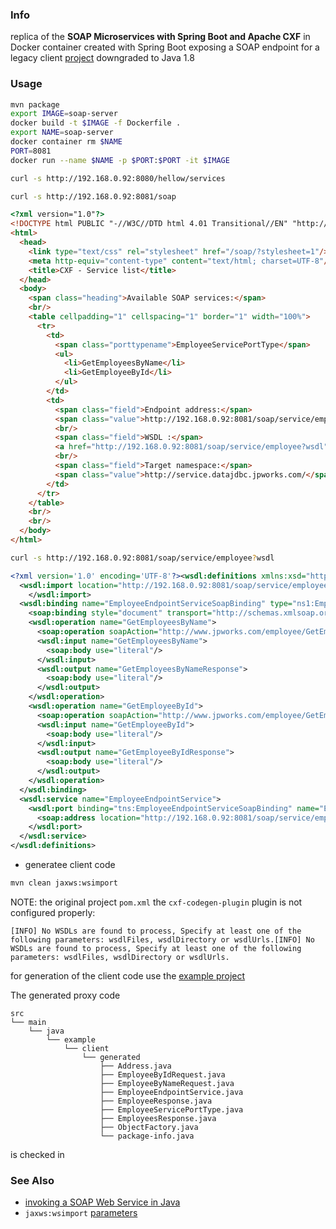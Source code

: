 ### Info 

replica of the 
__SOAP Microservices with Spring Boot and Apache CXF__ in Docker container created with Spring Boot exposing a SOAP endpoint for a legacy client 
[project](https://github.com/jpontdia/ws-employee-soapcxf) downgraded to Java 1.8

### Usage

```sh
mvn package
export IMAGE=soap-server
docker build -t $IMAGE -f Dockerfile .
export NAME=soap-server
docker container rm $NAME
PORT=8081
docker run --name $NAME -p $PORT:$PORT -it $IMAGE
```
```sh
curl -s http://192.168.0.92:8080/hellow/services
```

```sh
curl -s http://192.168.0.92:8081/soap
```
```HTML
<?xml version="1.0"?>
<!DOCTYPE html PUBLIC "-//W3C//DTD html 4.01 Transitional//EN" "http://www.w3.org/TR/html4/loose.dtd">
<html>
  <head>
    <link type="text/css" rel="stylesheet" href="/soap/?stylesheet=1"/>
    <meta http-equiv="content-type" content="text/html; charset=UTF-8"/>
    <title>CXF - Service list</title>
  </head>
  <body>
    <span class="heading">Available SOAP services:</span>
    <br/>
    <table cellpadding="1" cellspacing="1" border="1" width="100%">
      <tr>
        <td>
          <span class="porttypename">EmployeeServicePortType</span>
          <ul>
            <li>GetEmployeesByName</li>
            <li>GetEmployeeById</li>
          </ul>
        </td>
        <td>
          <span class="field">Endpoint address:</span>
          <span class="value">http://192.168.0.92:8081/soap/service/employee</span>
          <br/>
          <span class="field">WSDL :</span>
          <a href="http://192.168.0.92:8081/soap/service/employee?wsdl">{http://service.datajdbc.jpworks.com/}EmployeeEndpointService</a>
          <br/>
          <span class="field">Target namespace:</span>
          <span class="value">http://service.datajdbc.jpworks.com/</span>
        </td>
      </tr>
    </table>
    <br/>
    <br/>
  </body>
</html>

```
```sh
curl -s http://192.168.0.92:8081/soap/service/employee?wsdl
```

```xml
<?xml version='1.0' encoding='UTF-8'?><wsdl:definitions xmlns:xsd="http://www.w3.org/2001/XMLSchema" xmlns:wsdl="http://schemas.xmlsoap.org/wsdl/" xmlns:tns="http://service.datajdbc.jpworks.com/" xmlns:soap="http://schemas.xmlsoap.org/wsdl/soap/" xmlns:ns2="http://schemas.xmlsoap.org/soap/http" xmlns:ns1="http://www.jpworks.com/employee" name="EmployeeEndpointService" targetNamespace="http://service.datajdbc.jpworks.com/">
  <wsdl:import location="http://192.168.0.92:8081/soap/service/employee?wsdl=EmployeeServicePortType.wsdl" namespace="http://www.jpworks.com/employee">
    </wsdl:import>
  <wsdl:binding name="EmployeeEndpointServiceSoapBinding" type="ns1:EmployeeServicePortType">
    <soap:binding style="document" transport="http://schemas.xmlsoap.org/soap/http"/>
    <wsdl:operation name="GetEmployeesByName">
      <soap:operation soapAction="http://www.jpworks.com/employee/GetEmployeesByName" style="document"/>
      <wsdl:input name="GetEmployeesByName">
        <soap:body use="literal"/>
      </wsdl:input>
      <wsdl:output name="GetEmployeesByNameResponse">
        <soap:body use="literal"/>
      </wsdl:output>
    </wsdl:operation>
    <wsdl:operation name="GetEmployeeById">
      <soap:operation soapAction="http://www.jpworks.com/employee/GetEmployeeById" style="document"/>
      <wsdl:input name="GetEmployeeById">
        <soap:body use="literal"/>
      </wsdl:input>
      <wsdl:output name="GetEmployeeByIdResponse">
        <soap:body use="literal"/>
      </wsdl:output>
    </wsdl:operation>
  </wsdl:binding>
  <wsdl:service name="EmployeeEndpointService">
    <wsdl:port binding="tns:EmployeeEndpointServiceSoapBinding" name="EmployeeEndpointPort">
      <soap:address location="http://192.168.0.92:8081/soap/service/employee"/>
    </wsdl:port>
  </wsdl:service>
</wsdl:definitions>

```
* generatee client code


```sh
mvn clean jaxws:wsimport
```

NOTE: the original project `pom.xml` the `cxf-codegen-plugin` plugin is not configured properly:

```text
[INFO] No WSDLs are found to process, Specify at least one of the following parameters: wsdlFiles, wsdlDirectory or wsdlUrls.[INFO] No WSDLs are found to process, Specify at least one of the following parameters: wsdlFiles, wsdlDirectory or wsdlUrls.
```

for generation of the client code use the [example project](https://github.com/eugenp/tutorials/tree/master/web-modules/jee-7)

The generated proxy code 

```text
src
└── main
    └── java
        └── example
            └── client
                └── generated
                    ├── Address.java
                    ├── EmployeeByIdRequest.java
                    ├── EmployeeByNameRequest.java
                    ├── EmployeeEndpointService.java
                    ├── EmployeeResponse.java
                    ├── EmployeeServicePortType.java
                    ├── EmployeesResponse.java
                    ├── ObjectFactory.java
                    └── package-info.java

```

is checked in

### See Also

  * [invoking a SOAP Web Service in Java](https://www.baeldung.com/java-soap-web-service)
  * `jaxws:wsimport` [parameters](https://www.mojohaus.org/jaxws-maven-plugin/wsimport-mojo.html)
